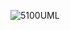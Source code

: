 
![5100UML](https://user-images.githubusercontent.com/113825112/199392794-6ad88fe5-3af9-4f8b-a08e-4fb0bd13fe79.jpg)
